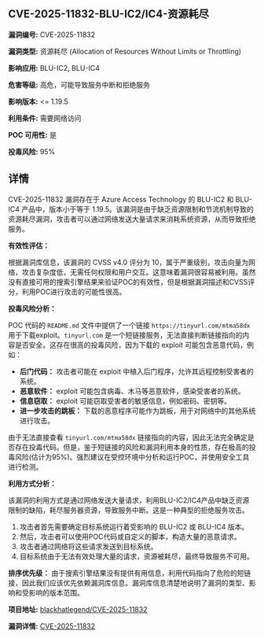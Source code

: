 ## CVE-2025-11832-BLU-IC2/IC4-资源耗尽

**漏洞编号:** CVE-2025-11832

**漏洞类型:** 资源耗尽 (Allocation of Resources Without Limits or Throttling)

**影响应用:** BLU-IC2, BLU-IC4

**危害等级:** 高危，可能导致服务中断和拒绝服务

**影响版本:** <= 1.19.5

**利用条件:** 需要网络访问

**POC 可用性:** 是

**投毒风险:** 95%

## 详情

CVE-2025-11832 漏洞存在于 Azure Access Technology 的 BLU-IC2 和 BLU-IC4 产品中，版本小于等于 1.19.5。该漏洞是由于缺乏资源限制和节流机制导致的资源耗尽漏洞，攻击者可以通过网络发送大量请求来消耗系统资源，从而导致拒绝服务。

**有效性评估：**

根据漏洞库信息，该漏洞的 CVSS v4.0 评分为 10，属于严重级别，攻击向量为网络，攻击复杂度低，无需任何权限和用户交互。这意味着漏洞很容易被利用。虽然没有直接可用的搜索引擎结果来验证POC的有效性，但是根据漏洞描述和CVSS评分，利用POC进行攻击的可能性很高。

**投毒风险分析：**

POC 代码的 `README.md` 文件中提供了一个链接 `https://tinyurl.com/mtma58dx` 用于下载exploit。`tinyurl.com` 是一个短链接服务，无法直接判断链接指向的内容是否安全。这存在很高的投毒风险，因为下载的 exploit 可能包含恶意代码，例如：

*   **后门代码：** 攻击者可能在 exploit 中植入后门程序，允许其远程控制受害者的系统。
*   **恶意软件：** exploit 可能包含病毒、木马等恶意软件，感染受害者的系统。
*   **信息窃取：** exploit 可能窃取受害者的敏感信息，例如密码、密钥等。
*   **进一步攻击的跳板：** 下载的恶意程序可能作为跳板，用于对网络中的其他系统进行攻击。

由于无法直接查看 `tinyurl.com/mtma58dx` 链接指向的内容，因此无法完全确定是否存在投毒代码。但是，鉴于短链接的风险和漏洞利用本身的性质，存在极高的投毒风险(估计为95%)。强烈建议在受控环境中分析和运行POC，并使用安全工具进行检测。

**利用方式分析：**

该漏洞的利用方式是通过网络发送大量请求，利用BLU-IC2/IC4产品中缺乏资源限制的缺陷，耗尽服务器资源，导致服务中断。这是一种典型的拒绝服务攻击。

1.  攻击者首先需要确定目标系统运行着受影响的 BLU-IC2 或 BLU-IC4 版本。
2.  然后，攻击者可以使用POC代码或自定义的脚本，构造大量的恶意请求。
3.  攻击者通过网络将这些请求发送到目标系统。
4.  目标系统由于无法有效处理大量的请求，资源被耗尽，最终导致服务不可用。

**排序优先级：** 由于搜索引擎结果没有提供有用信息，利用代码指向了危险的短链接，因此我们应该优先依赖漏洞库信息。漏洞库信息清楚地说明了漏洞的类型、影响和受影响的版本范围。

**项目地址:** [blackhatlegend/CVE-2025-11832](https://github.com/blackhatlegend/CVE-2025-11832)

**漏洞详情:** [CVE-2025-11832](https://nvd.nist.gov/vuln/detail/CVE-2025-11832)